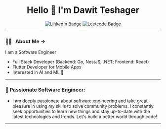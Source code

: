 <div id="header" align="center">
  <h1> Hello 👋 I'm Dawit Teshager</h1>
  <div id="badges">
    <a href="https://www.linkedin.com/in/dawit-teshager-kebede/">
      <img src="https://img.shields.io/badge/LinkedIn-tomato?style=for-the-badge&logo=linkedin&logoColor=white" alt="LinkedIn Badge"/>
    </a>
    <a href="https://leetcode.com/Dawit_Teshager/">
      <img src="https://img.shields.io/badge/Leetcode-purple?style=for-the-badge&logo=leetcode&logoColor=white" alt="Leetcode Badge"/>
    </a>
  </div>
  
</div>

---

### 👨‍💻 &nbsp; About Me ->
 I am a Software Engineer <br>

* Full Stack Developer (Backend: Go, NestJS, .NET; Frontend: React)
* Flutter Developer for Mobile Apps
* Interested in AI and ML 🤖

---
### 🚀 Passionate Software Engineer:
* I am deeply passionate about software engineering and take great pleasure in using my skills to solve community problems. I constantly seek opportunities to learn new things and stay up-to-date with the latest technologies and trends. Let's build a better world through code!
---
